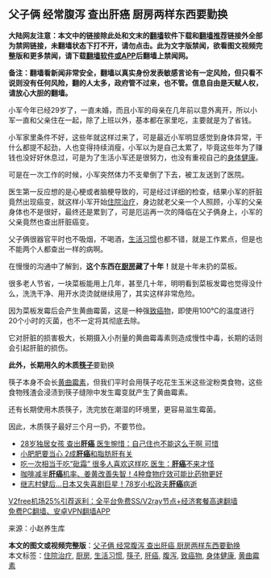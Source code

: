  <h2>父子俩 经常腹泻 查出肝癌 厨房两样东西要勤换</h2> <p class="notice"><b>大陆网友注意：本文中的链接除此处和文末的<a href="https://github.com/bannedbook/fanqiang" >翻墙</a>软件下载和<a href="https://github.com/killgcd/justmysocks/blob/master/README.md">翻墙推荐</a>链接外全部为禁网链接，未翻墙状态下打不开，请勿点击。此为文字版禁闻，欲看图文视频完整版和更多禁闻，请下载<a href="https://github.com/bannedbook/fanqiang">翻墙软件或APP</a>后翻墙上禁闻网。</p><p>备注：翻墙看新闻非常安全，翻墙以真实身份发表敏感言论有一定风险，但只看不说则没有任何风险，翻的人太多，政府管不过来，也不管。信息自由是天赋人权，请放心大胆的翻墙。</b></p>  <div class="entry"> <p>小军今年已经29岁了，一直未婚，而且小军的母亲在几年前以意外离开，所以小军一直和父亲住在一起，除了上班以外，基本都在家里吃，主要就是为了省钱。</p> <p>小军家里条件不好，这些年就这样过来了，可是最近小军明显感觉到身体异常，干什么都提不起劲，人也变得持续消瘦，小军以为是自己太累了，毕竟这些年为了赚钱也没好好休息过，可是为了生活小军还是很努力，也没有重视自己的<a href="https://www.bannedbook.org/bnews/tag/%E8%BA%AB%E4%BD%93%E5%81%A5%E5%BA%B7/" class="st_tag internal_tag" rel="tag" title="标签 身体健康 下的日志">身体健康</a>。</p> <p>可是在一次工作的时候，小军突然体力不支晕倒了下去，被工友送到了医院。</p> <p>医生第一反应想的是心梗或者脑梗导致的，可是经过详细的检查，结果小军的肝脏竟然出现癌变，就这样小军开始<a href="https://www.bannedbook.org/bnews/tag/%E4%BD%8F%E9%99%A2%E6%B2%BB%E7%96%97/" class="st_tag internal_tag" rel="tag" title="标签 住院治疗 下的日志">住院治疗</a>，身边就老父亲一个人照顾，小军的父亲身体也不是很好，最终还是累到了，可是厄运再一次的降临在父子俩身上，小军的父亲竟然也查出肝脏癌变。</p>  <p>父子俩很器官平时也不吸烟，不喝酒，<a href="https://www.bannedbook.org/bnews/tag/%E7%94%9F%E6%B4%BB%E4%B9%A0%E6%83%AF/" class="st_tag internal_tag" rel="tag" title="标签 生活习惯 下的日志">生活习惯</a>也都不错，就是工作累点，但是也不能两个人都查出一样的病啊。</p> <p>在慢慢的沟通中了解到，<strong>这个东西在<a href="https://www.bannedbook.org/bnews/tag/%E5%8E%A8%E6%88%BF/" class="st_tag internal_tag" rel="tag" title="标签 厨房 下的日志">厨房</a>藏了十年！</strong>就是十年未扔的菜板。</p> <p>很多老人节省，一块菜板能用上几年，甚至几十年，明明看到菜板发霉也觉得没什么，洗洗干净、用开水烫烫就继续用了，其实这样非常危险。</p> <p>因为菜板发霉后会产生黄曲霉菌，这是一种强<a href="https://www.bannedbook.org/bnews/tag/%e8%87%b4%e7%99%8c%e7%89%a9/" class="st_tag internal_tag" rel="tag" title="标签 致癌物 下的日志">致癌物</a>，即使用100℃的温度进行20个小时的灭菌，也不一定将其彻底去除。</p>  <p>它对肝脏的损害极大，长期摄入小剂量的黄曲霉毒素则造成慢性中毒，长期的话则会引起肝脏的损伤。</p> <p><strong>此外，长期用久的木质<a href="https://www.bannedbook.org/bnews/tag/%E7%AD%B7%E5%AD%90/" class="st_tag internal_tag" rel="tag" title="标签 筷子 下的日志">筷子</a></strong>要勤换</p> <p>筷子本身不会长<a href="https://www.bannedbook.org/bnews/tag/%e9%bb%84%e6%9b%b2%e9%9c%89%e7%b4%a0/" class="st_tag internal_tag" rel="tag" title="标签 黄曲霉素 下的日志">黄曲霉素</a>，但我们平时会用筷子吃花生玉米这些淀粉类食物，这些食物残渣会浸渍到筷子缝隙中发生霉变就产生了黄曲霉素。</p> <p>还有长期使用木质筷子，洗完放在潮湿的环境里，更容易滋生霉菌。</p>  <p>因此，木质筷子最好三个月一扔，不要节俭。</p> <ul class='op-related-articles' title='相关阅读'> <li><a href='https://www.bannedbook.org/bnews/health/20201228/1456291.html' target='_blank'>28岁独居女孩 查出<b>肝癌</b> 医生惋惜：自己住也不能这么干啊 可惜</a></li> <li><a href='https://www.bannedbook.org/bnews/comments/20201218/1450066.html' target='_blank'>小肥肥要当心 2成<b>肝癌</b>和脂肪肝有关</a></li> <li><a href='https://www.bannedbook.org/bnews/health/20201217/1449466.html' target='_blank'>吃一次相当于吃“砒霜” 很多人喜欢这样吃 医生：<b>肝癌</b>不来才怪</a></li> <li><a href='https://www.bannedbook.org/bnews/health/20201214/1447426.html' target='_blank'>咖啡减半<b>肝癌</b>机率、姜黄改善失智！4种食物疗效可能比药物更好</a></li> <li><a href='https://www.bannedbook.org/bnews/yule/20201212/1446265.html' target='_blank'>继志村健后…日本又失喜剧巨星！78岁小松政夫<b>肝癌</b>病逝</a></li> </ul> <p class="texttj"> <a href="https://www.bannedbook.org/forum23/topic22702.html" target="_blank">V2free机场25%引荐返利：全平台免费SS/V2ray节点+经济套餐高速翻墙</a><br/> <a href="https://github.com/bannedbook/fanqiang/wiki/%E7%A6%81%E9%97%BB%E7%BD%91%E5%AE%89%E5%8D%93%E7%BF%BB%E5%A2%99%E6%96%B0%E9%97%BBAPP" target="_blank">免费PC翻墙、安卓VPN翻墙APP</a></p><p> 来源：小赵养生库 </p><a name='sharetosocial'></a>       <div><b>本文的图文或视频完整版</b>：<a href='https://www.bannedbook.org/bnews/health/20201229/1457091.html'>父子俩 经常腹泻 查出肝癌 厨房两样东西要勤换</a></div>  </div><!--END ENTRY--> <div class="postfooter"> <div>本文标签：<a href="https://www.bannedbook.org/bnews/tag/%E4%BD%8F%E9%99%A2%E6%B2%BB%E7%96%97/" rel="tag">住院治疗</a>, <a href="https://www.bannedbook.org/bnews/tag/%E5%8E%A8%E6%88%BF/" rel="tag">厨房</a>, <a href="https://www.bannedbook.org/bnews/tag/%E7%94%9F%E6%B4%BB%E4%B9%A0%E6%83%AF/" rel="tag">生活习惯</a>, <a href="https://www.bannedbook.org/bnews/tag/%E7%AD%B7%E5%AD%90/" rel="tag">筷子</a>, <a href="https://www.bannedbook.org/bnews/tag/%E8%82%9D%E7%99%8C/" rel="tag">肝癌</a>, <a href="https://www.bannedbook.org/bnews/tag/%E8%85%B9%E6%B3%BB/" rel="tag">腹泻</a>, <a href="https://www.bannedbook.org/bnews/tag/%e8%87%b4%e7%99%8c%e7%89%a9/" rel="tag">致癌物</a>, <a href="https://www.bannedbook.org/bnews/tag/%E8%BA%AB%E4%BD%93%E5%81%A5%E5%BA%B7/" rel="tag">身体健康</a>, <a href="https://www.bannedbook.org/bnews/tag/%e9%bb%84%e6%9b%b2%e9%9c%89%e7%b4%a0/" rel="tag">黄曲霉素</a></div>  </div><!--END POSTFOOTER--> 